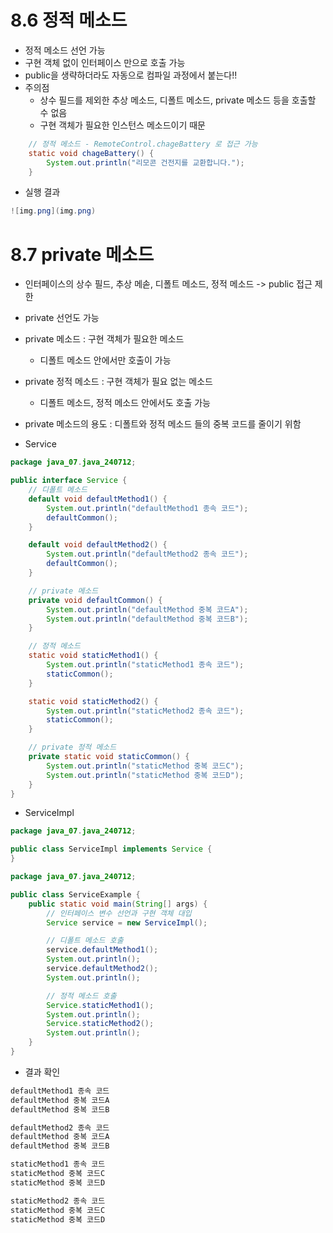 # 8.6 정적 메소드
- 정적 메소드 선언 가능
- 구현 객체 없이 인터페이스 만으로 호출 가능
- public을 생략하더라도 자동으로 컴파일 과정에서 붙는다!!
- 주의점 
  - 상수 필드를 제외한 추상 메소드, 디폴트 메소드, private 메소드 등을 호출할 수 없음
  - 구현 객체가 필요한 인스턴스 메소드이기 때문

```java
    // 정적 메소드 - RemoteControl.chageBattery 로 접근 가능
    static void chageBattery() {
        System.out.println("리모콘 건전지를 교환합니다.");
    }
```

- 실행 결과
```java
![img.png](img.png)
```

# 8.7 private 메소드
- 인터페이스의 상수 필드, 추상 메솓, 디폴트 메소드, 정적 메소드 -> public 접근 제한
- private 선언도 가능
- private 메소드 : 구현 객체가 필요한 메소드
  - 디폴트 메소드 안에서만 호출이 가능
- private 정적 메소드 : 구현 객체가 필요 없는 메소드
  - 디폴트 메소드, 정적 메소드 안에서도 호출 가능
- private 메소드의 용도 : 디폴트와 정적 메소드 들의 중복 코드를 줄이기 위함

- Service

```java
package java_07.java_240712;

public interface Service {
    // 디폴트 메소드
    default void defaultMethod1() {
        System.out.println("defaultMethod1 종속 코드");
        defaultCommon();
    }

    default void defaultMethod2() {
        System.out.println("defaultMethod2 종속 코드");
        defaultCommon();
    }

    // private 메소드
    private void defaultCommon() {
        System.out.println("defaultMethod 중복 코드A");
        System.out.println("defaultMethod 중복 코드B");
    }

    // 정적 메소드
    static void staticMethod1() {
        System.out.println("staticMethod1 종속 코드");
        staticCommon();
    }

    static void staticMethod2() {
        System.out.println("staticMethod2 종속 코드");
        staticCommon();
    }

    // private 정적 메소드
    private static void staticCommon() {
        System.out.println("staticMethod 중복 코드C");
        System.out.println("staticMethod 중복 코드D");
    }
}

```

- ServiceImpl

```java
package java_07.java_240712;

public class ServiceImpl implements Service {
}

```

```java
package java_07.java_240712;

public class ServiceExample {
    public static void main(String[] args) {
        // 인터페이스 변수 선언과 구현 객체 대입
        Service service = new ServiceImpl();

        // 디폴트 메소드 호출
        service.defaultMethod1();
        System.out.println();
        service.defaultMethod2();
        System.out.println();

        // 정적 메소드 호출
        Service.staticMethod1();
        System.out.println();
        Service.staticMethod2();
        System.out.println();
    }
}

```

- 결과 확인
```java
defaultMethod1 종속 코드
defaultMethod 중복 코드A
defaultMethod 중복 코드B

defaultMethod2 종속 코드
defaultMethod 중복 코드A
defaultMethod 중복 코드B

staticMethod1 종속 코드
staticMethod 중복 코드C
staticMethod 중복 코드D

staticMethod2 종속 코드
staticMethod 중복 코드C
staticMethod 중복 코드D

```